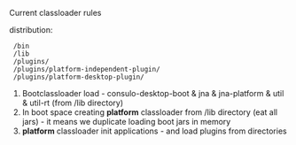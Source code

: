 Current classloader rules

distribution:
```
 /bin
 /lib
 /plugins/
 /plugins/platform-independent-plugin/
 /plugins/platform-desktop-plugin/
```

1. Bootclassloader load - consulo-desktop-boot & jna & jna-platform & util & util-rt (from /lib directory)
2. In boot space creating **platform** classloader from /lib directory (eat all jars) - it means we duplicate loading boot jars in memory
3. **platform** classloader init applications - and load plugins from directories
